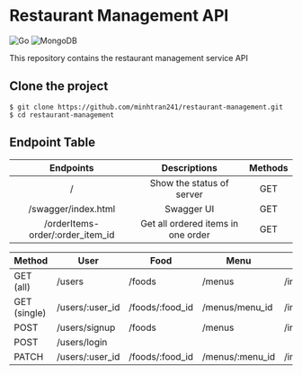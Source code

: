 # Restaurant Management API

![Go](https://img.shields.io/badge/go-%2300ADD8.svg?style=for-the-badge&logo=go&logoColor=white)
![MongoDB](https://img.shields.io/badge/MongoDB-%234ea94b.svg?style=for-the-badge&logo=mongodb&logoColor=white)

This repository contains the restaurant management service API

## Clone the project

```
$ git clone https://github.com/minhtran241/restaurant-management.git
$ cd restaurant-management
```

## Endpoint Table

<div align="center">

|            Endpoints             |            Descriptions            | Methods |
| :------------------------------: | :--------------------------------: | :-----: |
|                /                 |     Show the status of server      |   GET   |
|       /swagger/index.html        |             Swagger UI             |   GET   |
| /orderItems-order/:order_item_id | Get all ordered items in one order |   GET   |

| Method       | User            | Food            | Menu            | Invoice               | Order             | Ordered Item              | Table             |
| ------------ | --------------- | --------------- | --------------- | --------------------- | ----------------- | ------------------------- | ----------------- |
| GET (all)    | /users          | /foods          | /menus          | /invoices             | /orders           | /orderItems               | /tables           |
| GET (single) | /users/:user_id | /foods/:food_id | /menus/menu_id  | /invoices/:invoice_id | /orders/:order_id | /orderItems/order_item_id | /tables/:table_id |
| POST         | /users/signup   | /foods          | /menus          | /invoices             | /orders           | /orderItems               | /tables           |
| POST         | /users/login    |                 |                 |                       |                   |                           |                   |
| PATCH        | /users/:user_id | /foods/:food_id | /menus/:menu_id | /invoices/:invoice_id | /orders/:order_id | /orderItems/order_item_id | /tables/:table_id |

<!-- |            Endpoints             |            Descriptions            | Methods |
| :------------------------------: | :--------------------------------: | :-----: |
|                /                 |     Show the status of server      |   GET   |
|       /swagger/index.html        |             Swagger UI             |   GET   |
|              /users              |           Get all users            |   GET   |
|         /users/:user_id          |          Get single user           |   GET   |
|         /users/:user_id          |            Update user             |  PATCH  |
|          /users/signup           |              Sign up               |  POST   |
|           /users/login           |               Login                |  POST   |
|              /foods              |           Get all foods            |   GET   |
|              /foods              |            Create food             |  POST   |
|         /foods/:food_id          |          Get single food           |   GET   |
|         /foods/:food_id          |            Update food             |  PATCH  |
|              /menus              |           Get all menus            |   GET   |
|              /menus              |            Create menu             |  POST   |
|         /menus/:menu_id          |          Get single menu           |   GET   |
|         /menus/:menu_id          |            Update menu             |  PATCH  |
|            /invoices             |          Get all invoices          |   GET   |
|            /invoices             |           Create invoice           |  POST   |
|      /invoices/:invoice_id       |         Get single invoice         |   GET   |
|      /invoices/:invoice_id       |           Update invoice           |  PATCH  |
|             /orders              |           Get all orders           |   GET   |
|             /orders              |            Create order            |  POST   |
|        /orders/:order_id         |          Get single order          |   GET   |
|        /orders/:order_id         |            Update order            |  PATCH  |
|           /order-items           |       Get all ordered items        |   GET   |
|           /order-items           |        Create ordered item         |  POST   |
|    /orderItems/:order_item_id    |    Get all single ordered items    |   GET   |
| /orderItems-order/:order_item_id | Get all ordered items in one order |   GET   |
|    /orderItems/:order_item_id    |        Update ordered item         |  PATCH  |
|             /tables              |           Get all tables           |   GET   |
|        /tables/:table_id         |          Get single table          |   GET   |
|             /tables              |            Create table            |  POST   |
|        /tables/:table_id         |            Update table            |  PATCH  | -->

</div>

